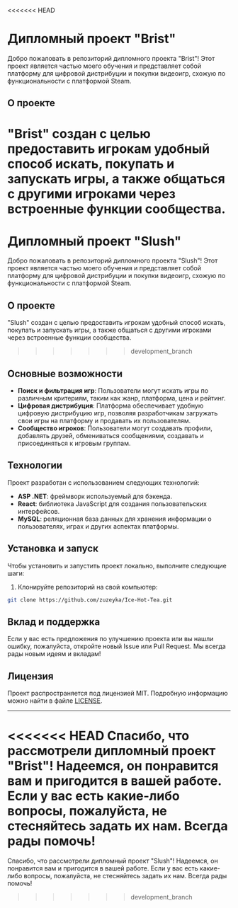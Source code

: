 <<<<<<< HEAD
# Дипломный проект "Brist"

Добро пожаловать в репозиторий дипломного проекта "Brist"! Этот проект является частью моего обучения и представляет собой платформу для цифровой дистрибуции и покупки видеоигр, схожую по функциональности с платформой Steam.

## О проекте

"Brist" создан с целью предоставить игрокам удобный способ искать, покупать и запускать игры, а также общаться с другими игроками через встроенные функции сообщества.
=======
# Дипломный проект "Slush"

Добро пожаловать в репозиторий дипломного проекта "Slush"! Этот проект является частью моего обучения и представляет собой платформу для цифровой дистрибуции и покупки видеоигр, схожую по функциональности с платформой Steam.

## О проекте

"Slush" создан с целью предоставить игрокам удобный способ искать, покупать и запускать игры, а также общаться с другими игроками через встроенные функции сообщества.
>>>>>>> development_branch

## Основные возможности

- **Поиск и фильтрация игр**: Пользователи могут искать игры по различным критериям, таким как жанр, платформа, цена и рейтинг.
- **Цифровая дистрибуция**: Платформа обеспечивает удобную цифровую дистрибуцию игр, позволяя разработчикам загружать свои игры на платформу и продавать их пользователям.
- **Сообщество игроков**: Пользователи могут создавать профили, добавлять друзей, обмениваться сообщениями, создавать и присоединяться к игровым группам.

## Технологии

Проект разработан с использованием следующих технологий:

- **ASP .NET**: фреймворк используемый для бэкенда.
- **React**: библиотека JavaScript для создания пользовательских интерфейсов.
- **MySQL**: реляционная база данных для хранения информации о пользователях, играх и других аспектах платформы.

## Установка и запуск

Чтобы установить и запустить проект локально, выполните следующие шаги:

1. Клонируйте репозиторий на свой компьютер:

```bash
git clone https://github.com/zuzeyka/Ice-Hot-Tea.git
```

## Вклад и поддержка

Если у вас есть предложения по улучшению проекта или вы нашли ошибку, пожалуйста, откройте новый Issue или Pull Request. Мы всегда рады новым идеям и вкладам!

## Лицензия

Проект распространяется под лицензией MIT. Подробную информацию можно найти в файле [LICENSE](LICENSE).

---

<<<<<<< HEAD
Спасибо, что рассмотрели дипломный проект "Brist"! Надеемся, он понравится вам и пригодится в вашей работе. Если у вас есть какие-либо вопросы, пожалуйста, не стесняйтесь задать их нам. Всегда рады помочь!
=======
Спасибо, что рассмотрели дипломный проект "Slush"! Надеемся, он понравится вам и пригодится в вашей работе. Если у вас есть какие-либо вопросы, пожалуйста, не стесняйтесь задать их нам. Всегда рады помочь!
>>>>>>> development_branch
